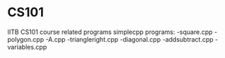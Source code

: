 # CS101
IITB CS101 course related programs
simplecpp programs:
-square.cpp
-polygon.cpp
-A.cpp
-triangleright.cpp
-diagonal.cpp
-addsubtract.cpp
-variables.cpp
